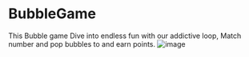 # BubbleGame
This Bubble game Dive into endless fun with our addictive loop, Match number and pop bubbles to and earn points.
![image](https://github.com/JAY1415/BubbleGame/assets/101935229/810bd3e5-2a58-4103-8ced-7bcbef128226)
